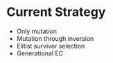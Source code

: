 # Current Strategy
* Only mutation
* Mutation through inversion
* Elitist survivor selection
* Generational EC
